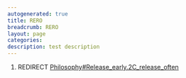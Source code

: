 ```yaml
---
autogenerated: true
title: RERO
breadcrumb: RERO
layout: page
categories: 
description: test description
---
```


1.  REDIRECT [Philosophy\#Release\_early.2C\_release\_often](Philosophy#Release_early.2C_release_often)
